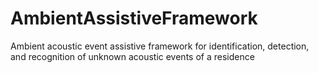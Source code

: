 # AmbientAssistiveFramework
Ambient acoustic event assistive framework for identification, detection, and recognition of unknown acoustic events of a residence
